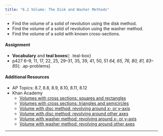 ```yaml
---
title: "6.2 Volume: The Disk and Washer Methods"
---
```


- Find the volume of a solid of revolution using the disk method.
- Find the volume of a solid of revolution using the washer method.
- Find the volume of a solid with known cross-sections.

#### Assignment

- **Vocabulary** and **teal boxes**{: .teal-box}
- p427 6–9, 11, 17, 22, 25, 29–31, 35, 39, 41, 50, 51 *64, 65, 76, 80, 81, 83–85*{: .ap-problems}

#### Additional Resources

- AP Topics: 8.7, 8.8, 8.9, 8.10, 8.11, 8.12
- Khan Academy
  - [Volumes with cross sections: squares and rectangles](https://www.khanacademy.org/math/ap-calculus-ab/ab-applications-of-integration-new/ab-8-7/v/volume-with-cross-sections-intro)
  - [Volumes with cross sections: triangles and semicircles](https://www.khanacademy.org/math/ap-calculus-ab/ab-applications-of-integration-new/ab-8-8/v/volume-solid-semicircle-cross-section)
  - [Volume with disc method: revolving around x- or y-axis](https://www.khanacademy.org/math/ap-calculus-ab/ab-applications-of-integration-new/ab-8-9/v/disk-method-around-x-axis)
  - [Volume with disc method: revolving around other axes](https://www.khanacademy.org/math/ap-calculus-ab/ab-applications-of-integration-new/ab-8-10/v/disc-method-rotation-around-horizontal-line)
  - [Volume with washer method: revolving around x- or y-axis](https://www.khanacademy.org/math/ap-calculus-ab/ab-applications-of-integration-new/ab-8-11/v/disc-method-washer-method-for-rotation-around-x-axis)
  - [Volume with washer method: revolving around other axes](https://www.khanacademy.org/math/ap-calculus-ab/ab-applications-of-integration-new/ab-8-12/v/washer-method-rotating-around-non-axis)

---
